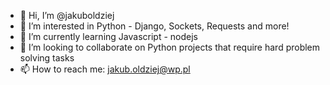 - 👋 Hi, I’m @jakuboldziej
- 👀 I’m interested in Python - Django, Sockets, Requests and more!
- 🌱 I’m currently learning Javascript - nodejs
- 💞️ I’m looking to collaborate on Python projects that require hard problem solving tasks
- 📫 How to reach me: jakub.oldziej@wp.pl

<!---
jakuboldziej/jakuboldziej is a ✨ special ✨ repository because its `README.md` (this file) appears on your GitHub profile.
You can click the Preview link to take a look at your changes.
--->
